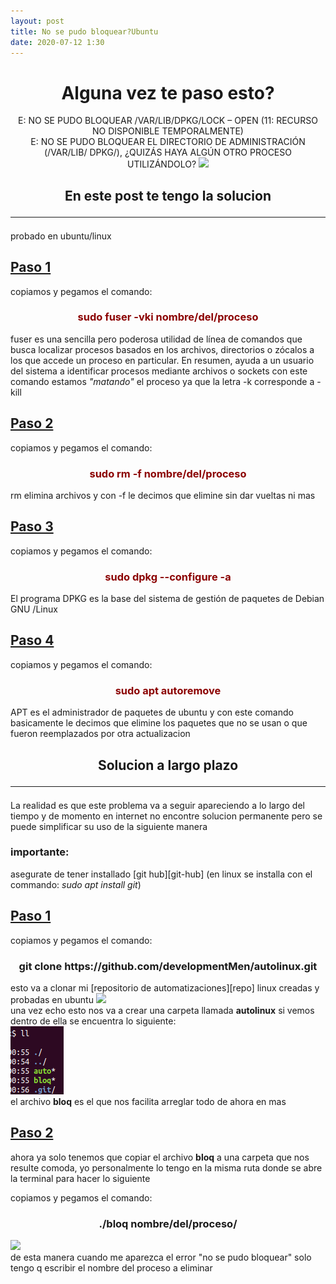 ```yaml
---
layout: post
title: No se pudo bloquear?Ubuntu
date: 2020-07-12 1:30
---
```

<div style="text-align: center;">
	<h1>
		Alguna vez te paso esto?
	</h1>
	E: NO SE PUDO BLOQUEAR /VAR/LIB/DPKG/LOCK – OPEN (11: RECURSO NO 
	DISPONIBLE TEMPORALMENTE) <br>
	E: NO SE PUDO BLOQUEAR EL DIRECTORIO DE ADMINISTRACIÓN (/VAR/LIB/
	DPKG/), ¿QUIZÁS HAYA ALGÚN OTRO PROCESO UTILIZÁNDOLO?
	<img src="https://external-content.duckduckgo.com/
	iu/?u=https%3A%2F%2F1.
	bp.blogspot.com%2F-kPswYc9C_dA%2FXbcP0tLFCaI%2FAAAAAAAADfU%2FXXG1OHT9qj
	I
	3xwu6Ckt3rOJJGnTn7LG0QCLcBGAsYHQ%2Fs1600%2Ferrorvarlibdpkglock.jpg&f=1&
	nofb=1">
	<h2>
		En este post te tengo la solucion
		<hr>
	</h2>
</div>
probado en ubuntu/linux

<h2 style="text-decoration: underline;">Paso 1</h2>
copiamos y pegamos el comando:
<h3 style="text-align: center; color: darkred;">
	sudo fuser -vki nombre/del/proceso
</h3>
fuser es una sencilla pero poderosa utilidad de línea de comandos que
busca localizar procesos basados ​​en los archivos, directorios o zócalos 
a los que accede un proceso en particular. En resumen, ayuda a un 
usuario del sistema a identificar procesos mediante archivos o sockets
con este comando estamos <em>"matando"</em> el proceso ya que la letra -k 
corresponde a -kill

<h2 style="text-decoration: underline;">Paso 2</h2>
copiamos y pegamos el comando:
<h3 style="text-align: center; color: darkred;">
	sudo rm -f nombre/del/proceso
</h3>
rm elimina archivos y con -f le decimos que elimine sin dar vueltas ni mas

<h2 style="text-decoration: underline;">Paso 3</h2>
copiamos y pegamos el comando:
<h3 style="text-align: center; color: darkred;">
	sudo dpkg --configure -a
</h3>
El programa DPKG es la base del sistema de gestión de paquetes de Debian GNU
/Linux

<h2 style="text-decoration: underline;">Paso 4</h2>
copiamos y pegamos el comando:
<h3 style="text-align: center; color: darkred;">
	sudo apt autoremove
</h3>
APT es el administrador de paquetes de ubuntu y con este comando 
basicamente le decimos que elimine los paquetes que no se usan o que fueron 
reemplazados por otra actualizacion

<div style="text-align: center;">
	<h2>
		Solucion a largo plazo
		<hr>
	</h2>
</div>

La realidad es que este problema va a seguir apareciendo a lo largo del 
tiempo y de momento en internet no encontre solucion permanente pero se 
puede simplificar su uso de la siguiente manera

<h3>importante:</h3> asegurate de tener installado [git hub][git-hub] (en 
linux se installa con el commando: <em>sudo apt install git</em>)

<h2 style="text-decoration: underline;">Paso 1</h2>
copiamos y pegamos el comando:
<h3 style="text-align: center;">
	git clone https://github.com/developmentMen/autolinux.git
</h3>
esto va a clonar mi [repositorio de automatizaciones][repo] linux creadas y 
probadas en ubuntu
<img src="../_site/img/git-clone.png"><br>
una vez echo esto nos va a crear una carpeta llamada <b>autolinux</b> si
vemos dentro de ella se encuentra lo siguiente:
<br><img src="../img/ll.png"><br>
el archivo <b>bloq</b> es el que nos facilita arreglar todo de ahora en mas

<h2 style="text-decoration: underline;">Paso 2</h2>
ahora ya solo tenemos que copiar el archivo <b>bloq</b> a una carpeta que 
nos resulte comoda, yo personalmente lo tengo en la misma ruta donde se 
abre la terminal para hacer lo siguiente

copiamos y pegamos el comando:
<h3 style="text-align: center;">
	./bloq nombre/del/proceso/
</h3>
<img src="https://github.com/developmentMen/primeraWeb/blob/gh-pages/img/bloq.png">
<br>
de esta manera cuando me aparezca el error "no se pudo bloquear" solo tengo 
q escribir el nombre del proceso a eliminar

[git-hub]: https://git-scm.com/download/
[repo]: https://github.com/developmentMen/autolinux.git

